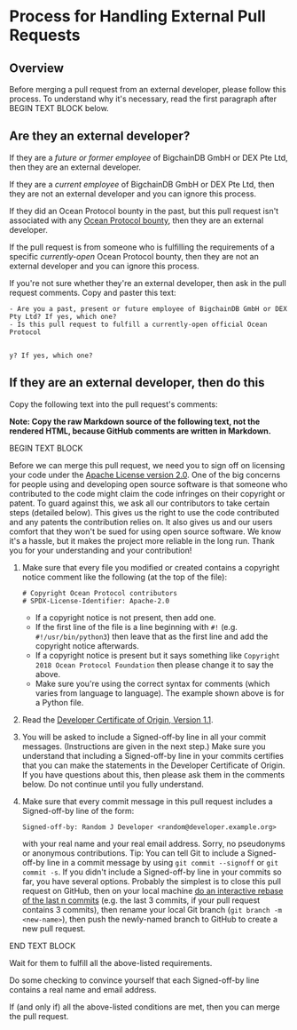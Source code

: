 # Process for Handling External Pull Requests

## Overview

Before merging a pull request from an external developer, please follow this process. To understand why it's necessary, read the first paragraph after BEGIN TEXT BLOCK below.

## Are they an external developer?

If they are a _future or former employee_ of BigchainDB GmbH or DEX Pte Ltd, then they are an external developer.

If they are a _current employee_ of BigchainDB GmbH or DEX Pte Ltd, then they are not an external developer and you can ignore this process.

If they did an Ocean Protocol bounty in the past, but this pull request isn't associated with any [Ocean Protocol bounty](https://gitcoin.co/explorer?network=mainnet&idx_status=open&keywords=oceanprotocol&order_by=-web3_created&org=oceanprotocol), then they are an external developer.

If the pull request is from someone who is fulfilling the requirements of a specific _currently-open_ Ocean Protocol bounty, then they are not an external developer and you can ignore this process.

If you're not sure whether they're an external developer, then ask in the pull request comments. Copy and paster this text:

```text
- Are you a past, present or future employee of BigchainDB GmbH or DEX Pty Ltd? If yes, which one?
- Is this pull request to fulfill a currently-open official Ocean Protocol 


y? If yes, which one?
```

## If they are an external developer, then do this

Copy the following text into the pull request's comments:

**Note: Copy the raw Markdown source of the following text, not the rendered HTML, because GitHub comments are written in Markdown.**

BEGIN TEXT BLOCK

Before we can merge this pull request, we need you to sign off on licensing your code under the [Apache License version 2.0](https://www.apache.org/licenses/LICENSE-2.0). One of the big concerns for people using and developing open source software is that someone who contributed to the code might claim the code infringes on their copyright or patent. To guard against this, we ask all our contributors to take certain steps (detailed below). This gives us the right to use the code contributed and any patents the contribution relies on. It also gives us and our users comfort that they won't be sued for using open source software. We know it's a hassle, but it makes the project more reliable in the long run. Thank you for your understanding and your contribution!

1. Make sure that every file you modified or created contains a copyright notice comment like the following (at the top of the file):

   ```text
   # Copyright Ocean Protocol contributors
   # SPDX-License-Identifier: Apache-2.0
   ```

   - If a copyright notice is not present, then add one.
   - If the first line of the file is a line beginning with `#!` (e.g. `#!/usr/bin/python3`) then leave that as the first line and add the copyright notice afterwards.
   - If a copyright notice is present but it says something like `Copyright 2018 Ocean Protocol Foundation` then please change it to say the above.
   - Make sure you're using the correct syntax for comments (which varies from language to language). The example shown above is for a Python file.
1. Read the [Developer Certificate of Origin, Version 1.1](https://developercertificate.org/).
1. You will be asked to include a Signed-off-by line in all your commit messages. (Instructions are given in the next step.) Make sure you understand that including a Signed-off-by line in your commits certifies that you can make the statements in the Developer Certificate of Origin. If you have questions about this, then please ask them in the comments below. Do not continue until you fully understand.
1. Make sure that every commit message in this pull request includes a Signed-off-by line of the form:

   ```text
   Signed-off-by: Random J Developer <random@developer.example.org>
   ```

   with your real name and your real email address. Sorry, no pseudonyms or anonymous contributions. Tip: You can tell Git to include a Signed-off-by line in a commit message by using `git commit --signoff` or `git commit -s`. If you didn't include a Signed-off-by line in your commits so far, you have several options. Probably the simplest is to close this pull request on GitHub, then on your local machine [do an interactive rebase of the last n commits](https://help.github.com/en/articles/changing-a-commit-message) (e.g. the last 3 commits, if your pull request contains 3 commits), then rename your local Git branch (`git branch -m <new-name>`), then push the newly-named branch to GitHub to create a new pull request.

END TEXT BLOCK

Wait for them to fulfill all the above-listed requirements.

Do some checking to convince yourself that each Signed-off-by line contains a real name and email address.

If (and only if) all the above-listed conditions are met, then you can merge the pull request.
